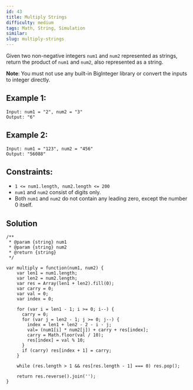 ```yaml
---
id: 43
title: Multiply Strings
difficulty: medium
tags: Math, String, Simulation
similar:
slug: multiply-strings
---
```


Given two non-negative integers `num1` and `num2` represented as strings, return the product of `num1` and `num2`, also represented as a string.

**Note**: You must not use any built-in BigInteger library or convert the inputs to integer directly.

## Example 1:

```
Input: num1 = "2", num2 = "3"
Output: "6"
```

## Example 2:

```
Input: num1 = "123", num2 = "456"
Output: "56088"
```

## Constraints:

- `1 <= num1.length, num2.length <= 200`
- `num1` and `num2` consist of digits only.
- Both `num1` and `num2` do not contain any leading zero, except the number 0 itself.

## Solution

```
/**
 * @param {string} num1
 * @param {string} num2
 * @return {string}
 */

var multiply = function(num1, num2) {
    var len1 = num1.length;
    var len2 = num2.length;
    var res = Array(len1 + len2).fill(0);
    var carry = 0;
    var val = 0;
    var index = 0;

    for (var i = len1 - 1; i >= 0; i--) {
      carry = 0;
      for (var j = len2 - 1; j >= 0; j--) {
        index = len1 + len2 - 2 - i - j;
        val= (num1[i] * num2[j]) + carry + res[index];
        carry = Math.floor(val / 10);
        res[index] = val % 10;
      }
      if (carry) res[index + 1] = carry;
    }

    while (res.length > 1 && res[res.length - 1] === 0) res.pop();

    return res.reverse().join('');
}
```
